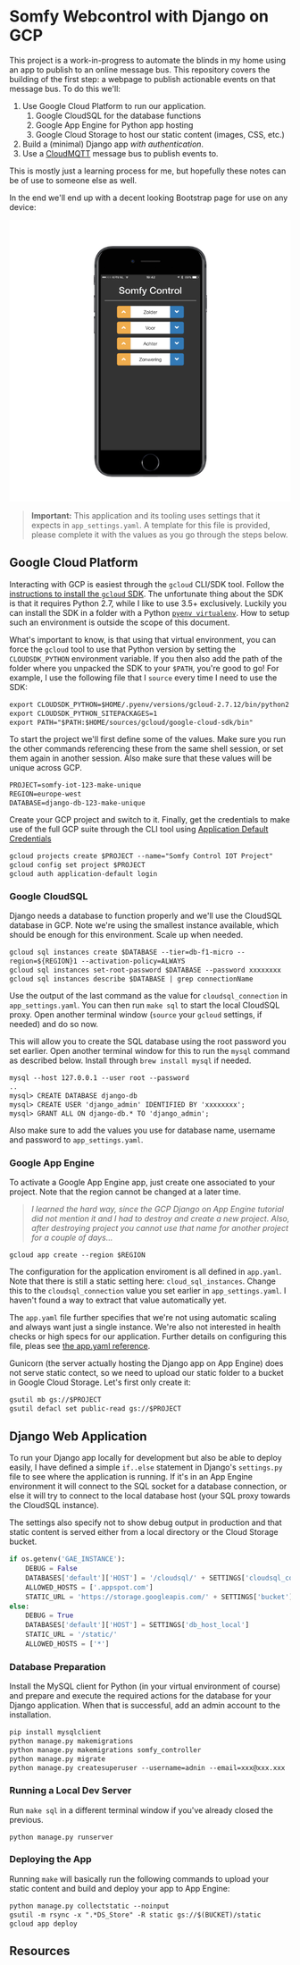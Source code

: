 # Somfy Webcontrol with Django on GCP

This project is a work-in-progress to automate the blinds in my home using an app to publish to an
online message bus. This repository covers the building of the first step: a webpage to publish
actionable events on that message bus. To do this we'll:

  1. Use Google Cloud Platform to run our application.
      1. Google CloudSQL for the database functions
      2. Google App Engine for Python app hosting
      3. Google Cloud Storage to host our static content (images, CSS, etc.)
  2. Build a (minimal) Django app *with authentication*.
  3. Use a [CloudMQTT](https://www.cloudmqtt.com/) message bus to publish events to.

This is mostly just a learning process for me, but hopefully these notes can be of use to someone
else as well.

In the end we'll end up with a decent looking Bootstrap page for use on any device:

![Somfy Control webpage on iPhone](images/somfy_iphone_medium.png)

 > **Important:** This application and its tooling uses settings that it expects in
 > `app_settings.yaml`. A template for this file is provided, please complete it with the values as
 > you go through the steps below.

## Google Cloud Platform

Interacting with GCP is easiest through the `gcloud` CLI/SDK tool. Follow the [instructions to
install the `gcloud` SDK](https://cloud.google.com/sdk/downloads). The unfortunate thing about the
SDK is that it requires Python 2.7, while I like to use 3.5+ exclusively. Luckily you can install
the SDK in a folder with a Python [`pyenv virtualenv`](https://github.com/pyenv/pyenv-virtualenv).
How to setup such an environment is outside the scope of this document.

What's important to know, is that using that virtual environment, you can force the `gcloud` tool 
to use that Python version by setting the `CLOUDSDK_PYTHON` environment variable. If you then also
add the path of the folder where you unpacked the SDK to your `$PATH`, you're good to go! For 
example, I use the following file that I `source` every time I need to use the SDK:

```
export CLOUDSDK_PYTHON=$HOME/.pyenv/versions/gcloud-2.7.12/bin/python2
export CLOUDSDK_PYTHON_SITEPACKAGES=1
export PATH="$PATH:$HOME/sources/gcloud/google-cloud-sdk/bin"
```

To start the project we'll first define some of the values. Make sure you run the other commands
referencing these from the same shell session, or set them again in another session.
Also make sure that these values will be unique across GCP.

```
PROJECT=somfy-iot-123-make-unique
REGION=europe-west
DATABASE=django-db-123-make-unique
```

Create your GCP project and switch to it. Finally, get the credentials to make use of the full GCP
suite through the CLI tool using [Application Default Credentials](https://developers.google.com/identity/protocols/application-default-credentials)

```
gcloud projects create $PROJECT --name="Somfy Control IOT Project"
gcloud config set project $PROJECT
gcloud auth application-default login
```

### Google CloudSQL

Django needs a database to function properly and we'll use the CloudSQL database in GCP. Note we're
using the smallest instance available, which should be enough for this environment. Scale up when 
needed.

```
gcloud sql instances create $DATABASE --tier=db-f1-micro --region=${REGION}1 --activation-policy=ALWAYS
gcloud sql instances set-root-password $DATABASE --password xxxxxxxx
gcloud sql instances describe $DATABASE | grep connectionName
```

Use the output of the last command as the value for `cloudsql_connection` in `app_settings.yaml`.
You can then run `make sql` to start the local CloudSQL proxy. Open another terminal window (`source`
your `gcloud` settings, if needed) and do so now.

This will allow you to create the SQL database using the root password you set earlier. Open 
another terminal window for this to run the `mysql` command as described below. Install through 
`brew install mysql` if needed.

```
mysql --host 127.0.0.1 --user root --password
..
mysql> CREATE DATABASE django-db
mysql> CREATE USER 'django_admin' IDENTIFIED BY 'xxxxxxxx';
mysql> GRANT ALL ON django-db.* TO 'django_admin';
```

Also make sure to add the values you use for database name, username and password to
`app_settings.yaml`.

### Google App Engine

To activate a Google App Engine app, just create one associated to your project. Note that the 
region cannot be changed at a later time.

 > *I learned the hard way, since the GCP Django on App Engine tutorial did not mention it and I
 > had to destroy and create a new project. Also, after destroying project you cannot use that name
 > for another project for a couple of days...*

```
gcloud app create --region $REGION
```

The configuration for the application enviroment is all defined in `app.yaml`. Note that there is
still a static setting here: `cloud_sql_instances`. Change this to the `cloudsql_connection` value
you set earlier in `app_settings.yaml`. I haven't found a way to extract that value automatically
yet.

The `app.yaml` file further specifies that we're not using automatic scaling and always want just
a single instance. We're also not interested in health checks or high specs for our application. 
Further details on configuring this file, pleas see [the app.yaml reference][app-yaml].

Gunicorn (the server actually hosting the Django app on App Engine) does not serve static contect,
so we need to upload our static folder to a bucket in Google Cloud Storage. Let's first only create
it:

```
gsutil mb gs://$PROJECT
gsutil defacl set public-read gs://$PROJECT
```

## Django Web Application

To run your Django app locally for development but also be able to deploy easily, I have defined
a simple `if..else` statement in Django's `settings.py` file to see where the application is running.
If it's in an App Engine environment it will connect to the SQL socket for a database connection,
or else it will try to connect to the local database host (your SQL proxy towards the CloudSQL
instance).

The settings also specify not to show debug output in production and that static content is served
either from a local directory or the Cloud Storage bucket.

```python
if os.getenv('GAE_INSTANCE'):
    DEBUG = False
    DATABASES['default']['HOST'] = '/cloudsql/' + SETTINGS['cloudsql_connection']
    ALLOWED_HOSTS = ['.appspot.com']
    STATIC_URL = 'https://storage.googleapis.com/' + SETTINGS['bucket'] + '/static/'
else:
    DEBUG = True
    DATABASES['default']['HOST'] = SETTINGS['db_host_local']
    STATIC_URL = '/static/'
    ALLOWED_HOSTS = ['*']
```

### Database Preparation

Install the MySQL client for Python (in your virtual environment of course) and prepare and execute
the required actions for the database for your Django application. When that is successful, add an
admin account to the installation.

```
pip install mysqlclient
python manage.py makemigrations
python manage.py makemigrations somfy_controller
python manage.py migrate
python manage.py createsuperuser --username=adnin --email=xxx@xxx.xxx
```

### Running a Local Dev Server

Run `make sql` in a different terminal window if you've already closed the previous.

```
python manage.py runserver
```

### Deploying the App

Running `make` will basically run the following commands to upload your static content and build
and deploy your app to App Engine:

```
python manage.py collectstatic --noinput
gsutil -m rsync -x ".*DS_Store" -R static gs://$(BUCKET)/static
gcloud app deploy
```

## Resources

[gcp-django]: https://cloud.google.com/python/django/flexible-environment
[django-auth]: http://blog.narenarya.in/right-way-django-authentication.html
[single-app]: https://zindilis.com/blog/2017/01/06/django-anatomy-for-single-app.html
[app-yaml]: https://cloud.google.com/appengine/docs/flexible/python/configuring-your-app-with-app-yaml
